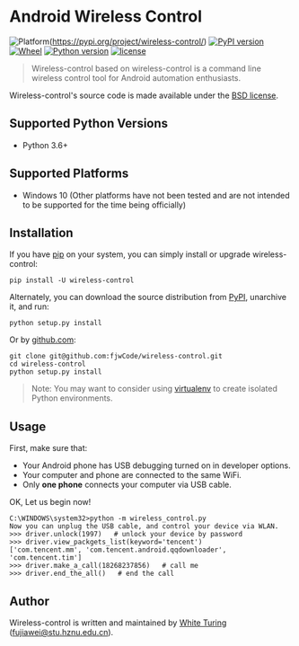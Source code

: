 # Android Wireless Control
![Platform](https://img.shields.io/badge/Platform-Windows-4BC51D.svg)(https://pypi.org/project/wireless-control/)
[![PyPI version](https://img.shields.io/pypi/v/wireless-control.svg)](https://pypi.org/project/wireless-control/)
[![Wheel](https://img.shields.io/pypi/wheel/wireless-control.svg)](https://pypi.org/project/wireless-control/)
[![Python version](https://img.shields.io/pypi/pyversions/wireless-control.svg)](https://pypi.org/project/wireless-control/)
[![license](https://img.shields.io/github/license/fjwCode/wireless-control.svg)](https://github.com/fjwCode/wireless-control/LICENSE)

> Wireless-control based on wireless-control is a command line wireless control tool for Android automation enthusiasts. 

Wireless-control's source code is made available under the [BSD license](https://github.com/fjwCode/wireless-control/LICENSE).

## Supported Python Versions
* Python 3.6+

## Supported Platforms
* Windows 10 (Other platforms have not been tested and are not intended to be supported for the time being officially)

## Installation
If you have [pip](https://pip.pypa.io/) on your system, you can simply install or upgrade wireless-control:

    pip install -U wireless-control

Alternately, you can download the source distribution from [PyPI](https://badge.fury.io/py/wireless-control), unarchive it, and run:

    python setup.py install

Or by [github.com](https://github.com/fjwCode/wireless-control):

    git clone git@github.com:fjwCode/wireless-control.git
    cd wireless-control
    python setup.py install

> Note: You may want to consider using [virtualenv](http://www.virtualenv.org/) to create isolated Python environments.


## Usage

First, make sure that:

* Your Android phone has USB debugging turned on in developer options.
* Your computer and phone are connected to the same WiFi.
* Only **one phone** connects your computer via USB cable.

OK, Let us begin now!

    C:\WINDOWS\system32>python -m wireless_control.py
    Now you can unplug the USB cable, and control your device via WLAN.
    >>> driver.unlock(1997)   # unlock your device by password
    >>> driver.view_packgets_list(keyword='tencent')
    ['com.tencent.mm', 'com.tencent.android.qqdownloader', 'com.tencent.tim']
    >>> driver.make_a_call(18268237856)   # call me
    >>> driver.end_the_all()   # end the call


## Author

Wireless-control is written and maintained by [White Turing](https://github.com/fjwCode) (fujiawei@stu.hznu.edu.cn).